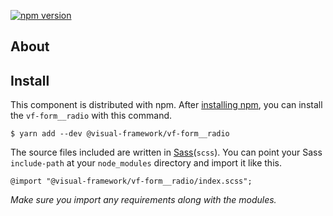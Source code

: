[![npm version](https://badge.fury.io/js/%40visual-framework%2Fvf-form__radio.svg)](https://badge.fury.io/js/%40visual-framework%2Fvf-form__radio)

## About

## Install

This component is distributed with npm. After [installing npm](https://www.npmjs.com/get-npm), you can install the `vf-form__radio` with this command.

```
$ yarn add --dev @visual-framework/vf-form__radio
```

The source files included are written in [Sass](http://sass-lang.com)(`scss`). You can point your Sass `include-path` at your `node_modules` directory and import it like this.

```
@import "@visual-framework/vf-form__radio/index.scss";
```

_Make sure you import any requirements along with the modules._
